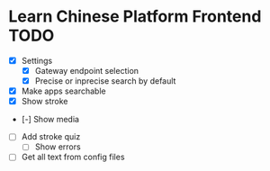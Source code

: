 # Learn Chinese Platform Frontend TODO

- [x] Settings
  - [x] Gateway endpoint selection
  - [x] Precise or inprecise search by default
- [x] Make apps searchable
- [x] Show stroke
- [-] Show media
- [ ] Add stroke quiz
  - [ ] Show errors
- [ ] Get all text from config files
